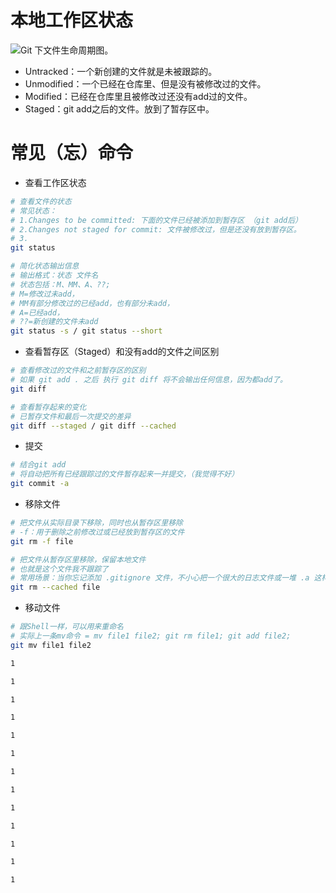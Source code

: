 # 本地工作区状态



![Git 下文件生命周期图。](https://git-scm.com/book/en/v2/images/lifecycle.png)



- Untracked：一个新创建的文件就是未被跟踪的。
- Unmodified：一个已经在仓库里、但是没有被修改过的文件。
- Modified：已经在仓库里且被修改过还没有add过的文件。
- Staged：git add之后的文件。放到了暂存区中。



# 常见（忘）命令



- 查看工作区状态

```bash
# 查看文件的状态
# 常见状态：
# 1.Changes to be committed: 下面的文件已经被添加到暂存区 （git add后）
# 2.Changes not staged for commit: 文件被修改过，但是还没有放到暂存区。
# 3.
git status
```



```bash
# 简化状态输出信息
# 输出格式：状态 文件名
# 状态包括：M、MM、A、??; 
# M=修改过未add，
# MM有部分修改过的已经add，也有部分未add，
# A=已经add，
# ??=新创建的文件未add
git status -s / git status --short
```



- 查看暂存区（Staged）和没有add的文件之间区别

```bash
# 查看修改过的文件和之前暂存区的区别
# 如果 git add . 之后 执行 git diff 将不会输出任何信息，因为都add了。
git diff
```



```bash
# 查看暂存起来的变化
# 已暂存文件和最后一次提交的差异
git diff --staged / git diff --cached
```



- 提交

```bash
# 结合git add
# 将自动把所有已经跟踪过的文件暂存起来一并提交，（我觉得不好）
git commit -a 
```



- 移除文件

```bash
# 把文件从实际目录下移除，同时也从暂存区里移除
# -f：用于删除之前修改过或已经放到暂存区的文件
git rm -f file
```



```bash
# 把文件从暂存区里移除，保留本地文件
# 也就是这个文件我不跟踪了
# 常用场景：当你忘记添加 .gitignore 文件，不小心把一个很大的日志文件或一堆 .a 这样的编译生成文件添加到暂存区时
git rm --cached file
```





- 移动文件

```bash
# 跟Shell一样，可以用来重命名
# 实际上一条mv命令 = mv file1 file2; git rm file1; git add file2;
git mv file1 file2
```



```bash
1
```



```bash
1
```



```bash
1
```



```bash
1
```



```bash
1
```



```bash
1
```



```bash
1
```



```bash
1
```



```bash
1
```



```bash
1
```



```bash
1
```



```bash
1
```



```bash
1
```

